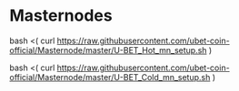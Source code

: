 # Masternodes

bash <( curl https://raw.githubusercontent.com/ubet-coin-official/Masternode/master/U-BET_Hot_mn_setup.sh )

bash <( curl https://raw.githubusercontent.com/ubet-coin-official/Masternode/master/U-BET_Cold_mn_setup.sh )
